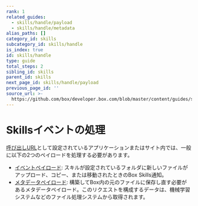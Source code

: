 ```yaml
---
rank: 1
related_guides:
  - skills/handle/payload
  - skills/handle/metadata
alias_paths: []
category_id: skills
subcategory_id: skills/handle
is_index: true
id: skills/handle
type: guide
total_steps: 2
sibling_id: skills
parent_id: skills
next_page_id: skills/handle/payload
previous_page_id: ''
source_url: >-
  https://github.com/box/developer.box.com/blob/master/content/guides/skills/handle/index.md
---
```

# Skillsイベントの処理

[呼び出しURL](guide://skills/invocation-url)として設定されているアプリケーションまたはサイト内では、一般に以下の2つのペイロードを処理する必要があります。

* [イベントペイロード](guide://skills/handle/payload): スキルが設定されているフォルダに新しいファイルがアップロード、コピー、または移動されたときのBox Skills通知。
* [メタデータペイロード](guide://skills/handle/metadata): 構築してBox内の元のファイルに保存し直す必要があるメタデータペイロード。このリクエストを構成するデータは、機械学習システムなどのファイル処理システムから取得されます。

